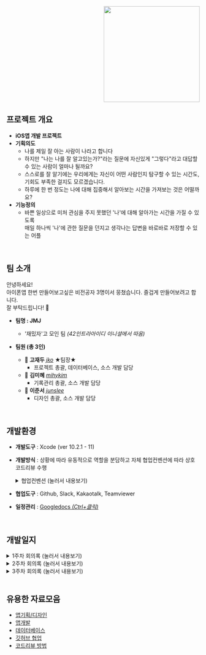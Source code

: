 <p align="right"><img src="https://user-images.githubusercontent.com/60066472/80683960-ee728e80-8aff-11ea-90ec-9952c591c055.png" width="250"></p>

## 프로젝트 개요
- __iOS앱 개발 프로젝트__
- __기획의도__
    - 나를 제일 잘 아는 사람이 나라고 합니다
    - 하지만 "나는 나를 잘 알고있는가?"라는 질문에 자신있게 "그렇다"라고 대답할 수 있는 사람이 얼마나 될까요?
    - 스스로를 잘 알기에는 우리에게는 자신이 어떤 사람인지 탐구할 수 있는 시간도, 기회도 부족한 걸지도 모르겠습니다.
    - 하루에 한 번 정도는 나에 대해 집중해서 알아보는 시간을 가져보는 것은 어떨까요?
- __기능정의__
    - 바쁜 일상으로 미처 관심을 주지 못했던 '나'에 대해 알아가는 시간을 가질 수 있도록 <br> 매일 하나씩 '나'에 관한 질문을 던지고 생각나는 답변을 바로바로 저장할 수 있는 어플

<br>

## 팀 소개
안녕하세요! <br>
아이폰앱 한번 만들어보고싶은 비전공자 3명이서 뭉쳤습니다. 즐겁게 만들어보려고 합니다. <br> 잘 부탁드립니다! :pray:
- __팀명 : JMJ__
    - '재밌자'고 모인 팀 _(42인트라아이디 이니셜에서 따옴)_

- __팀원 (총 3인)__   
    - :boy: __고재두__ [_jko_](https://github.com/nadarm) ★팀장★
        - 프로젝트 총괄, 데이터베이스, 소스 개발 담당
    - :woman: __김미혜__ [_mihykim_](https://github.com/365kim)
        - 기록관리 총괄, 소스 개발 담당
    - :man: __이준서__ [_junslee_](https://github.com/robolovo)     
        - 디자인 총괄, 소스 개발 담당
        
<br>

## 개발환경
- __개발도구__ : Xcode (ver 10.2.1 - 11)
- __개발방식__ : 상황에 따라 유동적으로 역할을 분담하고 자체 협업컨벤션에 따라 상호 코드리뷰 수행

    <details>
    <summary> 협업컨벤션 (눌러서 내용보기) </summary>
    <div markdown="1">
    
    ### :gem: 코드 컨벤션
    - 함수, 변수, 상수의 이름에는 소문자 카멜케이스를 사용합니다.
       ```swift
       func setDateAndArticle
       ```
    - 클래스, 구조체, 프로토콜 이름에는 대문자 카멜케이스를 사용합니다.
       ```swift
       struct Article
       protocol DataBase
       ```
    - 변수, 상수를 선언할 때면 생략이 가능하더라도 되도록이면 type을 명시해 줍니다. <br> 이때 콜론(:)의 오른쪽에만 공백을 1칸 두도록 합니다.
    - 파일의 마지막은 빈 줄로 마치도록 합니다.
    - 빈 줄에는 공백이 없도록 합니다.
    <br>
    
    ### :gem: 깃 컨벤션
    - commit 메세지는 되도록 한글로 작성합니다.
    - 되도록이면 이슈는 "문제점(ex. 충돌발생)"을 PR은 "해결방안(ex. 서브생성)"을 위주로 제목을 작성합니다.
    - 당일 작업사항은 당일에 꼭 PR합니다
    - 리뷰는 최소 한 사람에게 받도록 합니다.
    - 리뷰를 받지 않은 코드는 master에 merge할 수 없습니다.
    - 리뷰어 배정(PR일 기준)
        - 홀수일
            - __재두__ 는 미혜 의 코드를 리뷰한다
            - __미혜__ 는 준서 의 코드를 리뷰한다
            - __준서__ 는 재두 의 코드를 리뷰한다
    - 짝수일
        - __재두__ 는 준서 의 코드를 리뷰한다
        - __준서__ 는 미혜 의 코드를 리뷰한다
        - __미혜__ 는 재두 의 코드를 리뷰한다
    - PR은 리뷰승인 완료 후 PR작성자가 merge 합니다. (해당 branch는 자동으로 delete되도록 설정됨)
    <br>

    </div>
    </details>
- __협업도구__ : Github, Slack, Kakaotalk, Teamviewer
- __일정관리__ :  <a href="https://docs.google.com/spreadsheets/d/1o80Ur49F_Hm6ibgiPySKHxe3YAOeO5k74K-_U3TpR24/edit?usp=sharing"> Googledocs _(Ctrl+클릭)_ </a>
<br>

## 개발일지
<details>
<summary> 1주차 회의록  (눌러서 내용보기) </summary>
<div markdown="1">

## :cherries: 4월 20일 (월)
#### 끝냈습니다
- 오늘부터 정기적으로 온라인미팅 시행
    - 매일 오후 3시 그룹콜 + 팀뷰어 로 진행하고 참석못하면 미리 알려주기
    - 각자 진행상황 + 알게된 것 공유하기 위함
- 깃허브 협업환경 설정
    - Issue 생성 프로세스, kanban보드 관리방법 등 토의 및 정리 __([#1](https://github.com/42-JMJ/iOS-App-Project/issues/1))__
- 개략순서도 확정하고 역할분담 __([#2](https://github.com/42-JMJ/iOS-App-Project/issues/2))__
    - 순서도는 프로젝트 진행하면서 수정될 수 있음
    - 재두 : 데이터베이스 관리
    - 미혜 : Today화면
    - 준서 : List화면
- [Googledocs](https://docs.google.com/spreadsheets/d/1o80Ur49F_Hm6ibgiPySKHxe3YAOeO5k74K-_U3TpR24/edit?usp=sharing)로 전체일정 수립 __([#3](https://github.com/42-JMJ/iOS-App-Project/issues/3))__
<br>

## :cherries: 4월 21일 (화)
#### 끝냈습니다
- 충돌 방지를 위한 공용의 프로젝트 작성 __(#5, #7)__
    - 개발환경 확인
        - 재두 : Mac 카탈리나 / Xcode 11
        - 미혜 : Mac 모하비 / Xcode 10.2.1
        - 준서 : Mac 하이시에라 / Xcode 10.2.1 
    - 재두 환경(상위 버전)에서 프로젝트 생성 후 미혜/준서 환경(하위 버전)에서 open 시 충돌 발생
        - 미혜/준서 환경(하위 버전)에서 프로젝트 생성해서 작업 진행
- 깃이그노어 추가 __([#4](https://github.com/42-JMJ/iOS-App-Project/pull/4))__
- :gem: 깃허브 협업 룰 추가 :gem: 
    - commit 메세지는 되도록 한글로 작성합니다.
    - PR은 리뷰승인 완료 후 PR작성자가 "Merge" ~~하고 "Delete branch"~~ 합니다.
    - 리뷰는 최소 한 사람에게 받도록 합니다.
    - 리뷰어 배정(PR일 기준)
        - 짝수일 : 재두 > 미혜 > 준서 > 재두 _(준서는 재두의 리뷰를 꼭 받아야 한다)_
        - 홀수일 : 재두 < 미혜 < 준서 < 재두 _(재두는 준서의 리뷰를 꼭 받아야 한다)_
    - 이슈는 "문제점(ex. 충돌발생)"을 PR은 "해결방안(ex. 서브생성)"을 위주로 제목을 작성합니다.
#### 고민입니다
- 프로젝트 기한 ~5/8(금) 에서 ~5/10(일)로 변경된 점 고려해서 전체일정도 변경
<br>

## :cherries: 4월 22일 (수)
#### 배웠습니다
- 데이터를 두개 이상 넘겨보내는 방법
    - 데이터 단위를 하나로 묶어서 전달
- 코코아팟 및 렘 설치 __([#6](https://github.com/42-JMJ/iOS-App-Project/issues/6))__
    -  `sudo gem install cocoapods`
    - `pop init`
    - `pod repo update`
    - `vi Podfile` Podfile 수정
    - `pod install`
    - 코코아팟을 이용하면 렘 을 repo에 통째로 올리지 않아도 됨
#### 고민입니다
- 테스트를 위한 시뮬레이터 실행 시 속도저하 문제
    - 실기기 연결해서 테스트해서 해결
<br>

## :cherries: 4월 23일 (목)
#### 끝냈습니다
- Sub스토리보드 배정 __([#7](https://github.com/42-JMJ/iOS-App-Project/pull/7))__
    - 준서 Sub1 / 재두 Sub2 / 미혜 Sub3 사용
- 데이터베이스 단위 설계 __([#13](https://github.com/42-JMJ/iOS-App-Project/issues/13))__
    - 가능한 방법
        - 1번 : 날짜와 질문을 미리 매칭시켜두는 방법
        - 2번 : 날짜는 날짜대로 출력하고 질문은 목록에서 그 다음 질문을 가져오는 방법
    - 1번 방법으로 결정
        - 1번은 나중에 공유하는 기능을 추가할 경우, 같은 질문에 대한 답변을 공유할 있다는 점에서 유리하기 때문
#### 배웠습니다
- 스트럭트 vs 클래스 차이점
    - 스트럭트는 값을, 클래스는 레퍼런스를 전달
    - [참조:Swift struct vs. class 차이점 비교 분석](https://www.letmecompile.com/swift-struct-vs-class-%EC%B0%A8%EC%9D%B4%EC%A0%90-%EB%B9%84%EA%B5%90-%EB%B6%84%EC%84%9D/)
- 유용한 링크 공유
    - [[부스트코스] 기상정보 애플리케이션](https://www.edwith.org/boostcourse-ios/joinLectures/12973)
    - [swift문법 - 영상](https://www.youtube.com/watch?v=nGzI_JSzUps&list=PLJqaIeuL7nuEEROQDRcy4XxC9gU6SYYXb&index=31)
    - [메모앱 만들기 - 영상](https://www.youtube.com/watch?v=muR6DJ3hcQo&list=PLziSvys01OemZoYotSrwUVx_CbZUF7v17&index=7)
#### 고민입니다
- 날짜 표현 방법이 다양한 문제
    - 문제 시 추후 재논의
<br>


## :cherries: 4월 24일 (금)
#### 끝냈습니다
- 협업환경에 맞춘 프로젝트 재생성 및 PR/Merge완료 __([#15](https://github.com/42-JMJ/iOS-App-Project/pulls?q=is%3Apr+is%3Aclosed))__
#### 배웠습니다
- 내 브랜치를 최신화 하는 명령어
    1. `git checkout master`
    2. `git pull`
    3. `git checkout feature/develop`
    4. `git merge master`
- 코드리뷰를 하기위해 PR내용을 로컬로 가져오는 명령어
    1. `git checkout master` 
    2. `git fetch` 
    3. `git checkout -t origin/develop`
#### 고민입니다
- Xcode 11에서 스토리보드간 이동 시 화면 전환이 full screen이 아니라 모달로 보이는 문제
    - 특히 list view로 이동할 때는 모달로 보이면 안되므로 수정 필요
- 데이터관리를 위한 sql 기초학습 필요
    - [생활코딩:데이터베이스](https://opentutorials.org/course/195/1467)
    - [생활코딩:SQL](https://opentutorials.org/course/195/1400)
<br>

</div>
</details>


<details>
<summary> 2주차 회의록 (눌러서 내용보기) </summary>
<div markdown="1">

## :lemon: 4월 27일 (월)
#### 끝냈습니다
- 1주차 진도평가(양호) 및 2-3주차 일정검토
- 프로그램참여 신청명단에 누락된 상황 조치
    - 스태프님께 문의해서 Program42 슬랙채널 초대받고 Googledocs 명단에 JMJ팀 추가 (O)
    - 슬랙-깃허브 연동 및 [README.md 양식]((https://github.com/42seoul-jonghun/program42_test_sample/blob/master/README.md
))에 맞게 수정 (O)
- 온라인 중간미팅 주제 관련 사전 논의 (이번주 수요일 @13:42, Zoom)
- 온라인 중간미팅 참석대상자 문의
    - 답변내용: 팀장 필참, 팀원은 선택
- Today.Storyboard 구현 __([#20](https://github.com/42-JMJ/iOS-App-Project/pull/20))__
    - 작성날짜(오늘날짜) 표시
    - placeholder 표시/감추기
    - 텍스트뷰 외 터치 시 키보드 감추기
#### 배웠습니다
- 시뮬레이터 녹화하는 방법 📷
    - 터미널에 입력 `xcrun simctl io booted recordVideo ~/simulator.mov`
#### 고민입니다
- 목표한 기능을 한번에 PR할 경우 (ex.목요일에 한번) 코드가 길어져 원활한 리뷰가 어렵고, 또 격일로 reviewer가 바뀌기 때문에 격일로 PR할 경우 한명에게만 리뷰를 받는 문제가 발생
   - :gem: 깃허브 협업 룰 추가 :gem: 해서 해결
        - 당일 작업사항은 당일에 꼭 PR합니다
- vnc환경에서는 Cocoapods 설치가 안되는 문제 발견
    - Realm 대체 데이터베이스 관리시스템 선택해야 함
    - 대체할 프로그램으로 Core Data, SQLite 검토
<p><img src="https://user-images.githubusercontent.com/60066472/80346978-9e4cbf80-88a6-11ea-8d5c-ad0c9fb4906e.png"></p>
<br>

## :lemon: 4월 28일 (화)
#### 끝냈습니다
- Realm 대체할 프로그램으로 Core Data, SQLite 중 SQLite 선택
    - SQLite는 다양한 운영체제 환경에서 사용할 수 있음
    - SQLite로 인해 생성되는 각 데이터베이스는 하나의 파일로 구성되어 관리가 용이함
    - 주로 개발용 및 소규모 프로젝트에 적합함
- 런치스크린 관련 저작권 확인
    - dx시인과나 폰트 비상업적 용도로 사용가능한 것으로 [ 확인완료 ](http://www.dxkorea.co.kr/shop/main/html.php?htmid=proc/font_demo.htm)
    - Unplash(사진공유웹사이트)의 이미지파일 비상업적 용도로 사용가능한 것으로 [ 확인완료 ](https://unsplash.com/license)
![set](https://user-images.githubusercontent.com/60066472/80553217-f947f900-8a03-11ea-859d-f650936c7187.png)
- 런치스크린 시안 공유 __([#24](https://github.com/42-JMJ/iOS-App-Project/issues/24))__
- DataBase protocol과 Article struct 선언 ([#23](https://github.com/42-JMJ/iOS-App-Project/pull/23))
    - id / date / question / answer로 구성
- Today.Storyboard 구현 __([#25](https://github.com/42-JMJ/iOS-App-Project/pull/25))__
    - 텍스트뷰가 비어있지 않을때만 저장버튼 활성화
#### 배웠습니다
- 런치스크린에서도 custom font 적용시키는 방법 (by 준서)
    - imageView에서 View-Content Mode에서 아무거나 다른 옵션 선택 후 다시 원래 옵션 선택하면 적용됨 
#### 고민입니다
- 런치스크린 디자인시안 다 좋아서 고민
    - 언제든 수정이 가능하니 우선 준서가 하나 골라서 master에 올려놓기로 함
    - 전체 View의 통일성을 위해 런치스크린에서 사용한 font를 다른 View에도 적용해야함
- displayView 추가 고려
    - 답변 작성하는 화면보다 더 깔끔하게 내용을 확인할 수 있고, 작성이 끝난 나의 답변을 제 3의시각으로 다시 볼 수 있는 기회도 됨
        - (변경 전) 답변작성->저장버튼->ListView로 전환
        - (변경 후) 답변작성->저장버튼->displayView로 전환
    - 사용자가 질문 또는 답변에 어울리는 이미지를 선택해서 배경화면을 꾸밀 수 있는 기능도 추가로 접목한다면 더욱 다양한 경험을 제공할 수 있음
    - 다음주에 구현해볼 수 있을 것으로 예상되나 우선 진행중인 기능 구현 마무리되면 다시 논의
- "(0/500자)"와 같이 현재 작성된 글자수 및 전체 글자수를 알려주는 기능 추가 고려
    - 글자수 제한은 기능상 필요하지 않아 전체 작성한 글자수만 보여주는 기능도 괜찮을 듯함
    - 역시 우선 진행중인 기능 구현 마무리되면 재논의
- 질문목록을 db 담아서 사용하는 방법 고민
    - 가능한 경우
        - 1번: 서버에서 db를 받아와서 사용하는 방법
        - 2번: 파일을 앱에 넣고 db를 사용하는 방법
    - 2번으로 결정
        - 2번의 경우 앱을 업데이트 할때까지 질문이 바뀌지 않지만 미리 충분한 질문 pool을 확보해논 상태라면 서버없이 구현할 수 있기 때문에 2번으로 결정
<br>

## :lemon: 4월 29일 (수)
#### 끝냈습니다
- @1:42 온라인 중간미팅
    - 제출 후 평가방법 문의 답변내용: 온라인 평가로 진행
    - 간단한 기능부터 우선 구현하고 add-on 형식으로 붙여나가서 성취감을 가질 수 있도록 추진
- 테스트용 db 구현 완료 __([#27](https://github.com/42-JMJ/iOS-App-Project/pull/27))__
- List 스토리보드 디자인 구현 완료 __([#28](https://github.com/42-JMJ/iOS-App-Project/pull/29))__
- 런치스크린 구현 완료 __([#29](https://github.com/42-JMJ/iOS-App-Project/pull/29))__
#### 배웠습니다
- 터미널에서 스위프트 버전 확인하는 명령어
    - `xcrun swift --version`
- 싱글톤 디자인패턴
    - [싱글톤 패턴을 쓰는 이유](https://coding-restaurant.tistory.com/144)
#### 고민입니다
- today.storyboard와 selected.storyboard의 레이아웃이 동일함에도 중복되서 존재하는 문제
    - today.storyboard를 다시 활용하는 방법으로 변경
- 런치스크린 표시하는 시간
    - 가능한 방법
        - 1번 : 5초 정도로 길게 (현재 적용)
        - 2번 : 3초 이하로 짧게
    - 2번으로 선택
        - 넉넉한 시간동안 앱의 컨텐츠에서 추구하는 천천히 생각하는 시간을 갖는 분위기와 맞추는 것도 좋지만 너무 길면 사용자가 자칫 앱의 반응속도가 느리다는 인식을 갖거나 답답해할 수 있음
<br>

## :lemon: 4월 30일 (목)
#### 끝냈습니다
- 전체일정 중간점검 및 개별목표 공유
    - 재두 : 이번주까지 sqlite 부분 완성 목표
    - 미혜 : 이번주까지 today.storyboard 완성 목표
    - 준서 : 이번주까지 list.storyboard완성 목표
- Today.Storyboard 구현 __([#30](https://github.com/42-JMJ/iOS-App-Project/pull/30))__
    - ListView에서 cell 선택시 새로운 view로 연결하지 않고 기존의 TodayView 활용하도록 변경
    - db연동해서 select함수로 질문 가져오기
    - 회의때 얘기했던 스크롤 위치, 테두리 색상 등 반영
- 리드미파일 및 위키 현행화 완료 __([#33](https://github.com/42-JMJ/iOS-App-Project/pull/33))__
    - 스태프분들/멘토분들께서 진행상황 보실 수 있도록 "매주 목요일 23:59까지 기록"
    - 온라인 미팅때 리드미에 모든 것을 기록하기보다 목적에 맞게 작성하는게 좋다는 조언 참고
#### 배웠습니다
- 리드미파일 작성목적 및 포함사항(권장)
    - What kind of project it is
    - How it can be useful
    - How to install and use it
    - List of authors
    - Guidelines for contributing
    - License notice
    - Whatever else the developers would want other people to read.
    - 참조: [purpose of readme](https://www.quora.com/What-is-the-purpose-of-readme-file-on-GitHub)
#### 고민입니다
- 최종제출 때 보여줄 매개체
    - 꼭 영상을 제출 해야되는건 아니지만 프로토타입 보여줄 매개체 필요(영상제출 관련 문의 답변내용, 4/29 온라인 미팅)
    - 시뮬레이터로 촬영하는 방법이 효과적?
    - 다른 어플 프로모션 영상 찾아보기
<br>

## :lemon: 5월 1일 (금)
#### 끝냈습니다
- DB관련 자주 쓰이는 함수 추가 __([#35](https://github.com/42-JMJ/iOS-App-Project/pull/35))__
    - Date를 String으로, String을 Date로 변환하는 유틸 함수 추가
- Today.Storyboard 구현 __([#40](https://github.com/42-JMJ/iOS-App-Project/pull/40))__
    - alert함수작성 및 doAction()에서 ListView로 연결되지 않던 문제 해결
    - 사용자 답변 작성내용을 db에 update()하는 btnSaveTouchOn함수 작성
    - animate 효과 추가 (회의에서 의견나누고 다시 수정)
#### 배웠습니다
- Swift 5.1의 Self키워드 기능 [참조](https://seorenn.tistory.com/27)
    - `Self` : 자기 자신의 동적 클래스(dynamic class)를 가리키는 키워드
    - Swift 5.1에서는 상속받은 클래스에서 정의하는 class 멤버를 참조할 수 있도록 Self 키워드에 능력 추가됨
    - 단, Swift 5.0에서는 Self를 사용하면 컴파일 에러가 뜨므로 `Self.`이 아닌 `클래스명.`으로 작성해주어야 함
#### 고민입니다
- 매일 짝수/홀수일별로 PR리뷰어가 바뀌어서 헷갈리는 문제
    - PR템플릿 추가 __([#38](https://github.com/42-JMJ/iOS-App-Project/pull/38))__ 해서 해결
    - PR작성 화면에서 자체 깃컨벤션에 따른 리뷰어를 자동으로 안내해주는 유용한 기능!
- 3주차 과제 설정 및 역할분담
    - 현재 각자 진행하고 있는 사항을 모두 완료한다면 그 다음 우선 구현해야할 사항은 DisplayView
    - DisplayView를 2~3명이서 쪼개서 구현하기에는 작업단위가 애매함
    - 월요일까지 진행상황 보고 다시 고민

</div>
</details>

<details>
<summary> 3주차 회의록 (눌러서 내용보기) </summary>
<div markdown="1">

## :watermelon: 5월 4일 (월)
#### 끝냈습니다
- 2주차 진도평가(양호) 및 3주차 일정검토
- 지금까지 나온 아이디어 검토해서 그 중 add-on할 것 DisplayView로 결정 [ __(#42)__ ](https://github.com/42-JMJ/iOS-App-Project/issues/42)
    - 이유: 나온 아이디어 중 가장 어렵고 배울 것이 많아보여서
    - DisplayView 반영해서 화면순서도 변경 [ __(#44)__ ](https://github.com/42-JMJ/iOS-App-Project/issues/44)
- List스토리보드 구현 [ __(#45)__ ](https://github.com/42-JMJ/iOS-App-Project/pulls/45)
    - indexPath를 이용해 날짜순 정렬(db연동)
    - 오늘날짜 이후의 질문은 목록에 표시되지 않도록 숨기고, 커스텀셀의 디자인도 개선함
- 이미지 파일 불러오는 함수 구현 [ __(#47)__ ](https://github.com/42-JMJ/iOS-App-Project/pulls/47)
    - 로컬/번들에 있는 이미지를 불러오는 함수
    - 파일 내용을 가져오는 함수
#### 고민입니다
- DB에 이미지를 저장하는 방법?
    - 일단 sqlite3에 이미지 저장이 가능한 것은 확인되었음
    -  그런데 추가될 때마다 저장하면 똑같은 이미지가 중복되어 저장될 수 있어 메모리 낭비가 발생할 수 있음
- modal창에서 "기본이미지 제공"으로 할지, "갤러리에서 가져오기"로 할지 혹은 둘 다 할지 고민
    - 이미지피커를 이용하면 포토앨범에서 사진을 고르는 것은 가능하지만 기본이미지 제공은 할 수 없음...
    - `UIImagePickerController`: 카메라로 사진을 찍거나 앨범에서 가져오는 방법으로 이미지를 추가할 수 있도록 해주는 피커
- Display스토리보드 하나의 View를 3명이서 어떻게 역할분담해서 구현할지 고민
    - 미혜 _(예상난이도 중급)_
        - Today에서 받아온 article 표시하고 테스트용 이미지로 Display 레이아웃 구성
        - show UIImageView해주고 이미지 저장하는 함수를 articleupdate함수와 함께 실행
    - 재두 _(예상난이도 고급)_
        - 선택된 이미지를 sqlite에 저장해주는 함수 구현
        - 해당 article의의 image값 sqlite에서 불러오는 함수 구현
        - 리소스 이미지 불러오는 함수 → 이미지와 관련된 데이터 리턴
    - 준서 _(예상난이도 고-급)_
        - 리스트로 이미지를 띄워 사용자가 고를 수 있는 modal창 구현
        - modal에서 imageView 터치 시 Today으로 이미지파일을 리턴해줌
<br>

## :watermelon: 5월 5일 (화)
#### 끝냈습니다
- Today스토리보드 개선 [ __(#48)__ ](https://github.com/42-JMJ/iOS-App-Project/issues/48)
    - 코드가독성 개선, 아이콘 추가 및 전체 배치개선
    - [#43](https://github.com/42-JMJ/iOS-App-Project/issues/43) 관련 오토레이아웃 적용
- List스토리보드 디벨롭 [ __(#51)__ ](https://github.com/42-JMJ/iOS-App-Project/issues/51)
    - 사용자가 Cell 선택시 해당 Date를 넘겨주는 함수 구현
    - Table '오래된순 정렬'에서 '최신순 정렬'로 수정 및 테두리 디자인 개선
#### 배웠습니다
- 데이터베이스에서 이미지 관리하는 방법
    - 이미지를 특정 폴더에 저장해두고, DB에는 이미지의 경로를 저장 [(참고: 야곰닷넷 QnA)](https://yagom.net/forums/topic/%EC%9D%B4%EB%AF%B8%EC%A7%80-%EC%A0%80%EC%9E%A5-%EB%82%B4%EB%B6%80db-%EC%A7%88%EB%AC%B8-%EB%93%9C%EB%A6%BD%EB%8B%88%EB%8B%A4-2/)
<br>

## :watermelon: 5월 6일 (수)
#### 끝냈습니다
- ImagePicker로 modal화면 구현 [ __(#55)__ ](https://github.com/42-JMJ/iOS-App-Project/pulls/55)
    - 버튼을 누르면 modal창에 띄워진 갤러리에서 사용자가 원하는 사진을 골라 배경화면을 꾸밀 수 있는 기능
- Display스토리보드 기본틀 구현 [ __(#56)__ ](https://github.com/42-JMJ/iOS-App-Project/pulls/56)
    - 전체 레이아웃(스크롤 뷰) 설정하고 필요한 asset 추가
- 해당 날짜에 배정된 질문이 아니라 무조건 첫번째 질문이 주어지던 이슈 해결 [ __(#59)__ ](https://github.com/42-JMJ/iOS-App-Project/pulls/59)
- 답변작성내용이 있는 경우에도 placeholder가 뜨던 이슈 해결 [ __(#61)__ ](https://github.com/42-JMJ/iOS-App-Project/pulls/61)
#### 배웠습니다
- 터미널에서 Xcode버전 확인하기
    - `xcodebuild -version`
- Xcode 버전이 같아도 Swift버전이 다를 수 있고, 그럴 경우 시뮬레이터 실행결과도 다르게 보일 수 있음
#### 고민입니다
- 한글에는 word-wrap 옵션이 적용안되는데 뚜렷한 해결방법을 못찾아서 고민 [ __(#57)__ ](https://github.com/42-JMJ/iOS-App-Project/issues/57)
- 이번주에 추가된 Display뷰 _(하단그림: 왼쪽)_ 와 흰색바탕으로 된 기존 뷰들 _(하단그림: 오른쪽)_ 의 디자인 통일성이 떨어져서 고민
    - 가능한 방법
        - 1번: Display뷰만 수정해서 이미지를 전체화면이 아닌 삽화처럼 작게 넣는 방법
        - 2번: 나머지 뷰를 모두 다크모드(?)처럼 수정해서 적용하는 방법
    - 2번으로 결정
        - 원래 의도한 Display뷰의 느낌도 살릴 수 있고 런치스크린 디자인과도 잘 어울리기 때문
<p align="center"><img src="https://user-images.githubusercontent.com/60066472/81186141-6f90c080-8fed-11ea-9844-db7e96c785d7.png" width=200></p>
<br>

## :watermelon: 5월 7일 (목) 프로젝트 마감 D-4! 
#### 끝냈습니다
- 마감을 앞두고 작업시간 확보를 위해 남은 3일 정기미팅 시작시간 조정
    - 금: 오후 5시
    - 토: 오후 8시
    - 일: 변동없음(오후 3시)
- 모든 뷰에 다크모드(?)적용하고 런치스크린과 동일한 디자인폰트 적용해서 통일성 확보 [ __(#62)__ ](https://github.com/42-JMJ/iOS-App-Project/pulls/62)
- 변경한 내용이 없어도 의도하지 않게 alert함수가 뜨는 이슈 해결 [ __(#63)__ ](https://github.com/42-JMJ/iOS-App-Project/pulls/63)
- Program42 전체공지 확인
    - 시연 영상은 유튜브 or 구글드라이브 링크 게시
    - 일요일 23:59까지 제출완료하고 GoogleDocs에 O 표시하기
#### 고민입니다
- 프로토타입 보여줄 매개체: 시뮬레이터 촬영?
    - 시뮬레이터로 촬영하면 기능을 다 보여줄 수 있을지, 편집이 필요하다면 시간내에 소화할 수 있을지 고민
    - 시뮬레이터 촬영시 시나리오 논의 (목록 5개 이상 나오게 따로 설정해야함)
- 리드미 최종적으로 어떻게 정리할지 고민
    - 시연영상 : 일요일에 찍어서 추가
    - 설치방법 또는 실행방법 : 기능이 간단한 Mobile App이라서 어디까지 어떻게 표현할지 고민
    - 스토리보드의 연결성을 간단하게 보여주는 화면흐름도? 추가할지 고민 ([참고](https://zetawiki.com/wiki/%ED%99%94%EB%A9%B4_%ED%9D%90%EB%A6%84%EB%8F%84))
    - 프로젝트를 마치며 느낀점 (개발일지 하위카테고리로?)
<br>

</div>
</details>
<br>


## 유용한 자료모음
- [앱기획/디자인](https://github.com/42-JMJ/iOS-App-Project/wiki/5.-%EC%9C%A0%EC%9A%A9%ED%95%9C-%EC%9E%90%EB%A3%8C%EB%AA%A8%EC%9D%8C#seedling-%EC%95%B1%EA%B8%B0%ED%9A%8D--%EB%94%94%EC%9E%90%EC%9D%B8)
- [앱개발](https://github.com/42-JMJ/iOS-App-Project/wiki/5.-%EC%9C%A0%EC%9A%A9%ED%95%9C-%EC%9E%90%EB%A3%8C%EB%AA%A8%EC%9D%8C#seedling-%EC%95%B1%EA%B0%9C%EB%B0%9C)
- [데이터베이스](https://github.com/42-JMJ/iOS-App-Project/wiki/5.-%EC%9C%A0%EC%9A%A9%ED%95%9C-%EC%9E%90%EB%A3%8C%EB%AA%A8%EC%9D%8C#seedling-%EB%8D%B0%EC%9D%B4%ED%84%B0%EB%B2%A0%EC%9D%B4%EC%8A%A4)
- [깃허브 협업](https://github.com/42-JMJ/iOS-App-Project/wiki/5.-%EC%9C%A0%EC%9A%A9%ED%95%9C-%EC%9E%90%EB%A3%8C%EB%AA%A8%EC%9D%8C#seedling-%EA%B9%83%ED%97%88%EB%B8%8C-%ED%98%91%EC%97%85-%EB%B0%8F-%EB%B2%84%EC%A0%84%EA%B4%80%EB%A6%AC)
- [코드리뷰 방법](https://github.com/42-JMJ/iOS-App-Project/wiki/5.-%EC%9C%A0%EC%9A%A9%ED%95%9C-%EC%9E%90%EB%A3%8C%EB%AA%A8%EC%9D%8C#seedling-%EC%BD%94%EB%93%9C%EB%A6%AC%EB%B7%B0)

